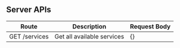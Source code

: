 ## Server APIs
| Route         | Description                | Request Body |
|---------------|----------------------------|--------------|
| GET /services | Get all available services | {}           |